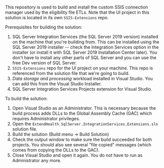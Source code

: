 This repository is used to build and install the custom SSIS connection manager used by the eligibility file ETLs. Note that the UI project in this solution is located in its own `SSIS-Extensions` repo.

Prerequisites for building the solution:
1. SQL Server Integration Services (the SQL Server 2019 version) installed on the machine that you're building from. This can be installed using the SQL Server 2019 installer -- check the Integration Services option in the installer (or install it with SQL Server 2019 Installation Center later). You don't have to install any other parts of SQL Server and you can use the free Dev version of SQL Server.
2. `SSIS-Extensions` repo for the UI project on your machine. This repo is referenced from the solution file that we're going to build.
3. *Data storage and processing* workload installed in Visual Studio. You can add this from the Visual Studio Installer.
4. SQL Server Integration Services Projects extension for Visual Studio.

To build the solution:
1. Open Visual Studio as an Administrator. This is necessary because the build process adds DLLs to the Global Assembly Cache (GAC) which requires Administrator privileges.
2. Open the `ExtendHealth.SqlServer.IntegrationServices.Extensions.sln` solution file.
3. Build the solution (Build menu -> Build Solution)
4. Check the output window to make sure the build succeeded for both projects. You should also see several "file copied" messages (which comes from copying the DLLs to the GAC).
5. Close Visual Studio and open it again. You do not have to run as Administrator any more.
